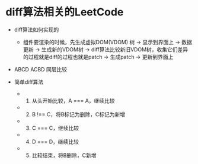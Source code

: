 # diff算法相关的LeetCode

- diff算法如何实现的
  - 组件要渲染的时候，先生成虚拟DOM(VDOM) 树 -> 显示到界面上 -> 数据更新 -> 生成新的VDOM树 -> diff算法比较新旧VDOM树，收集它们差异的过程就是diff的过程也就是patch -> 生成patch -> 更新到界面上

- ABCD ACBD 同层比较
- 简单diff算法
  - 1. 从头开始比较，A === A，继续比较
  - 2. B !== C，将B标记为删除，C标记为新增
  - 3. C === C，继续比较
  - 4. D === D，继续比较
  - 5. 比较结束，将B删除，C新增